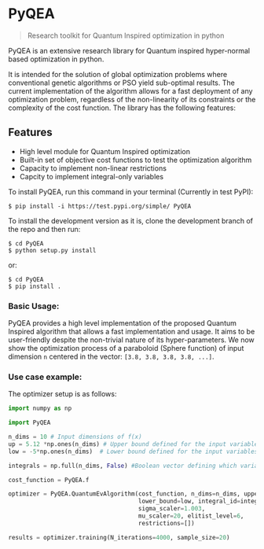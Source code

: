 # PyQEA
> Research toolkit for Quantum Inspired optimization in python


PyQEA is an extensive research library for Quantum inspired hyper-normal based
optimization in python. 

It is intended for the solution of global optimization problems where conventional 
genetic algorithms or PSO yield sub-optimal results. The current implementation of 
the algorithm allows for a fast deployment of any optimization problem, regardless of the non-linearity of its 
constraints or the complexity of the cost function. The library has the following features:

## Features
* High level module for Quantum Inspired optimization
* Built-in set of objective cost functions to test the optimization algorithm
* Capacity to implement non-linear restrictions 
* Capcity to implement integral-only variables

To install PyQEA, run this command in your terminal (Currently in test PyPI):

```shell
$ pip install -i https://test.pypi.org/simple/ PyQEA
```

To install the development version as it is, clone the development branch of the repo and then run:

```shell
$ cd PyQEA
$ python setup.py install
```

or: 

```shell
$ cd PyQEA
$ pip install .
```
### Basic Usage: 
PyQEA provides a high level implementation of  the proposed Quantum Inspired algorithm that allows a fast implementation and usage.
It aims to be user-friendly despite the non-trivial nature of its hyper-parameters. We now show the optimization process of a paraboloid (Sphere function)
of input dimension `n` centered in the vector: `[3.8, 3.8, 3.8, 3.8, ...]`. 

### Use case example: 

The optimizer setup is as follows:
```python
import numpy as np

import PyQEA

n_dims = 10 # Input dimensions of f(x)
up = 5.12 *np.ones(n_dims) # Upper bound defined for the input variables
low = -5*np.ones(n_dims)  # Lower bound defined for the input variables

integrals = np.full(n_dims, False) #Boolean vector defining which variables are integral

cost_function = PyQEA.f

optimizer = PyQEA.QuantumEvAlgorithm(cost_function, n_dims=n_dims, upper_bound=up,
                                     lower_bound=low, integral_id=integrals,
                                     sigma_scaler=1.003,
                                     mu_scaler=20, elitist_level=6,
                                     restrictions=[])

results = optimizer.training(N_iterations=4000, sample_size=20)
```
